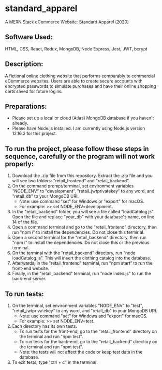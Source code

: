 # standard_apparel
A MERN Stack eCommerce Website: Standard Apparel (2020)


## Software Used: 
HTML, CSS, React, Redux, MongoDB, Node Express, Jest, JWT, bcrypt


## Description: 
A fictional online clothing website that performs comparably to commercial eCommerce websites. Users are able to create secure accounts with encrypted passwords to simulate purchases and have their online shopping carts saved for future logins.


## Preparations:
* Please set up a local or cloud (Atlas) MongoDB database if you haven't already.
* Please have Node.js installed. I am currently using Node.js version 12.16.3 for this project.


## To run the project, please follow these steps in sequence, carefully or the program will not work properly:
1. Download the .zip file from this repository. Extract the .zip file and you will see two folders: "retail_frontend" and "retail_backend".
1. On the command prompt/terminal, set environment variables "NODE_ENV" to "development", "retail_jwtprivatekey" to any word, and "retail_db" to your MongoDB URI.
   * Note: use command "set" for Windows or "export" for macOS.
   * For example: >> set NODE_ENV=development.
1. In the "retail_backend" folder, you will see a file called "loadCatalog.js". Open the file and replace "your_db" with your database's name, on line 14 of the file.
1. Open a command terminal and go to the "retail_frontend" directory, then run "npm i" to install the dependencies. Do not close this terminal.
1. Open a second terminal for the "retail_backend" directory, then run "npm i" to install the dependencies. Do not close this or the previous terminal.
1. On the terminal with the "retail_backend" directory, run "node loadCatalog.js". This will insert the clothing catalog into the database.
1. Afterwards, in the "retail_frontend" terminal, run "npm start" to run the front-end website.
1. Finally, in the "retail_backend" terminal, run "node index.js" to run the back-end server.


## To run tests:
1. On the terminal, set environment variables "NODE_ENV" to "test", "retail_jwtprivatekey" to any word, and "retail_db" to your MongoDB URI.
   * Note: use command "set" for Windows and "export" for macOS.
   * For example: >> set NODE_ENV=test.
1. Each directory has its own tests.
   * To run tests for the front-end, go to the "retail_frontend" directory on the terminal and run "npm test".
   * To run tests for the back-end, go to the "retail_backend" directory on the terminal and run "npm test".
   * Note: the tests will not affect the code or keep test data in the database.
1. To exit tests, type "ctrl + c" in the terminal.
